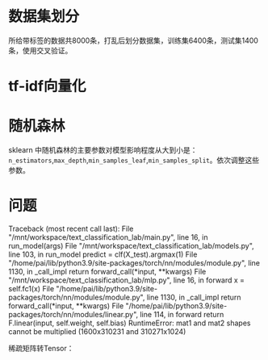 # 数据集划分
所给带标签的数据共8000条，打乱后划分数据集，训练集6400条，测试集1400条，使用交叉验证。

# tf-idf向量化

# 随机森林
sklearn 中随机森林的主要参数对模型影响程度从大到小是：`n_estimators`,`max_depth`,`min_samples_leaf`,`min_samples_split`。依次调整这些参数。

# 问题

Traceback (most recent call last):
  File "/mnt/workspace/text_classification_lab/main.py", line 16, in <module>
    run_model(args)
  File "/mnt/workspace/text_classification_lab/models.py", line 103, in run_model
    predict = clf(X_test).argmax(1)
  File "/home/pai/lib/python3.9/site-packages/torch/nn/modules/module.py", line 1130, in _call_impl
    return forward_call(*input, **kwargs)
  File "/mnt/workspace/text_classification_lab/mlp.py", line 16, in forward
    x = self.fc1(x)
  File "/home/pai/lib/python3.9/site-packages/torch/nn/modules/module.py", line 1130, in _call_impl
    return forward_call(*input, **kwargs)
  File "/home/pai/lib/python3.9/site-packages/torch/nn/modules/linear.py", line 114, in forward
    return F.linear(input, self.weight, self.bias)
RuntimeError: mat1 and mat2 shapes cannot be multiplied (1600x310231 and 310271x1024)

稀疏矩阵转Tensor：

